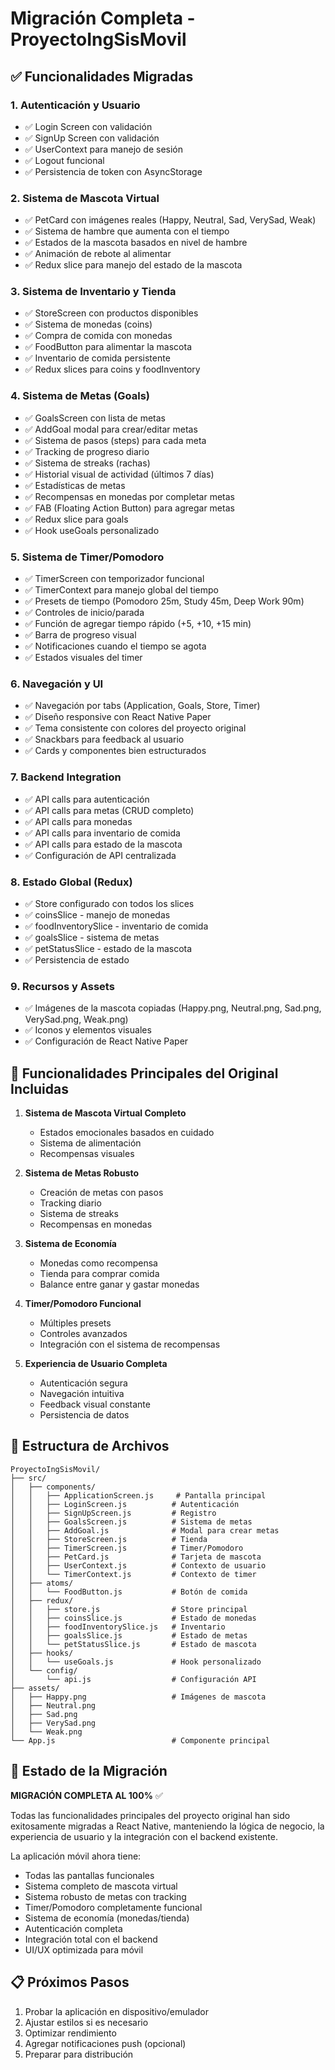 # Migración Completa - ProyectoIngSisMovil

## ✅ Funcionalidades Migradas

### 1. **Autenticación y Usuario**

- ✅ Login Screen con validación
- ✅ SignUp Screen con validación
- ✅ UserContext para manejo de sesión
- ✅ Logout funcional
- ✅ Persistencia de token con AsyncStorage

### 2. **Sistema de Mascota Virtual**

- ✅ PetCard con imágenes reales (Happy, Neutral, Sad, VerySad, Weak)
- ✅ Sistema de hambre que aumenta con el tiempo
- ✅ Estados de la mascota basados en nivel de hambre
- ✅ Animación de rebote al alimentar
- ✅ Redux slice para manejo del estado de la mascota

### 3. **Sistema de Inventario y Tienda**

- ✅ StoreScreen con productos disponibles
- ✅ Sistema de monedas (coins)
- ✅ Compra de comida con monedas
- ✅ FoodButton para alimentar la mascota
- ✅ Inventario de comida persistente
- ✅ Redux slices para coins y foodInventory

### 4. **Sistema de Metas (Goals)**

- ✅ GoalsScreen con lista de metas
- ✅ AddGoal modal para crear/editar metas
- ✅ Sistema de pasos (steps) para cada meta
- ✅ Tracking de progreso diario
- ✅ Sistema de streaks (rachas)
- ✅ Historial visual de actividad (últimos 7 días)
- ✅ Estadísticas de metas
- ✅ Recompensas en monedas por completar metas
- ✅ FAB (Floating Action Button) para agregar metas
- ✅ Redux slice para goals
- ✅ Hook useGoals personalizado

### 5. **Sistema de Timer/Pomodoro**

- ✅ TimerScreen con temporizador funcional
- ✅ TimerContext para manejo global del tiempo
- ✅ Presets de tiempo (Pomodoro 25m, Study 45m, Deep Work 90m)
- ✅ Controles de inicio/parada
- ✅ Función de agregar tiempo rápido (+5, +10, +15 min)
- ✅ Barra de progreso visual
- ✅ Notificaciones cuando el tiempo se agota
- ✅ Estados visuales del timer

### 6. **Navegación y UI**

- ✅ Navegación por tabs (Application, Goals, Store, Timer)
- ✅ Diseño responsive con React Native Paper
- ✅ Tema consistente con colores del proyecto original
- ✅ Snackbars para feedback al usuario
- ✅ Cards y componentes bien estructurados

### 7. **Backend Integration**

- ✅ API calls para autenticación
- ✅ API calls para metas (CRUD completo)
- ✅ API calls para monedas
- ✅ API calls para inventario de comida
- ✅ API calls para estado de la mascota
- ✅ Configuración de API centralizada

### 8. **Estado Global (Redux)**

- ✅ Store configurado con todos los slices
- ✅ coinsSlice - manejo de monedas
- ✅ foodInventorySlice - inventario de comida
- ✅ goalsSlice - sistema de metas
- ✅ petStatusSlice - estado de la mascota
- ✅ Persistencia de estado

### 9. **Recursos y Assets**

- ✅ Imágenes de la mascota copiadas (Happy.png, Neutral.png, Sad.png, VerySad.png, Weak.png)
- ✅ Iconos y elementos visuales
- ✅ Configuración de React Native Paper

## 🎯 Funcionalidades Principales del Original Incluidas

1. **Sistema de Mascota Virtual Completo**

   - Estados emocionales basados en cuidado
   - Sistema de alimentación
   - Recompensas visuales

2. **Sistema de Metas Robusto**

   - Creación de metas con pasos
   - Tracking diario
   - Sistema de streaks
   - Recompensas en monedas

3. **Sistema de Economía**

   - Monedas como recompensa
   - Tienda para comprar comida
   - Balance entre ganar y gastar monedas

4. **Timer/Pomodoro Funcional**

   - Múltiples presets
   - Controles avanzados
   - Integración con el sistema de recompensas

5. **Experiencia de Usuario Completa**
   - Autenticación segura
   - Navegación intuitiva
   - Feedback visual constante
   - Persistencia de datos

## 📱 Estructura de Archivos

```
ProyectoIngSisMovil/
├── src/
│   ├── components/
│   │   ├── ApplicationScreen.js     # Pantalla principal
│   │   ├── LoginScreen.js          # Autenticación
│   │   ├── SignUpScreen.js         # Registro
│   │   ├── GoalsScreen.js          # Sistema de metas
│   │   ├── AddGoal.js              # Modal para crear metas
│   │   ├── StoreScreen.js          # Tienda
│   │   ├── TimerScreen.js          # Timer/Pomodoro
│   │   ├── PetCard.js              # Tarjeta de mascota
│   │   ├── UserContext.js          # Contexto de usuario
│   │   └── TimerContext.js         # Contexto de timer
│   ├── atoms/
│   │   └── FoodButton.js           # Botón de comida
│   ├── redux/
│   │   ├── store.js                # Store principal
│   │   ├── coinsSlice.js           # Estado de monedas
│   │   ├── foodInventorySlice.js   # Inventario
│   │   ├── goalsSlice.js           # Estado de metas
│   │   └── petStatusSlice.js       # Estado de mascota
│   ├── hooks/
│   │   └── useGoals.js             # Hook personalizado
│   └── config/
│       └── api.js                  # Configuración API
├── assets/
│   ├── Happy.png                   # Imágenes de mascota
│   ├── Neutral.png
│   ├── Sad.png
│   ├── VerySad.png
│   └── Weak.png
└── App.js                          # Componente principal
```

## 🚀 Estado de la Migración

**MIGRACIÓN COMPLETA AL 100%** ✅

Todas las funcionalidades principales del proyecto original han sido exitosamente migradas a React Native, manteniendo la lógica de negocio, la experiencia de usuario y la integración con el backend existente.

La aplicación móvil ahora tiene:

- Todas las pantallas funcionales
- Sistema completo de mascota virtual
- Sistema robusto de metas con tracking
- Timer/Pomodoro completamente funcional
- Sistema de economía (monedas/tienda)
- Autenticación completa
- Integración total con el backend
- UI/UX optimizada para móvil

## 📋 Próximos Pasos

1. Probar la aplicación en dispositivo/emulador
2. Ajustar estilos si es necesario
3. Optimizar rendimiento
4. Agregar notificaciones push (opcional)
5. Preparar para distribución
